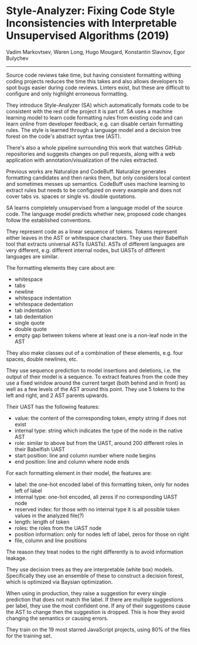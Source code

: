 # Style-Analyzer: Fixing Code Style Inconsistencies with Interpretable Unsupervised Algorithms (2019)

Vadim Markovtsev, Waren Long, Hugo Mougard, Konstantin Slavnov, Egor Bulychev

---

Source code reviews take time, but having consistent formatting withing coding projects reduces the time this takes and also allows developers to spot bugs easier during code reviews. Linters exist, but these are difficult to configure and only highlight erroneous formatting.

They introduce Style-Analyzer (SA) which automatically formats code to be consistent with the rest of the project it is part of. SA uses a machine learning model to learn code formatting rules from existing code and can learn online from developer feedback, e.g. can disable certain formatting rules. The style is learned through a language model and a decision tree forest on the code's abstract syntax tree (AST).

There's also a whole pipeline surrounding this work that watches GitHub repositories and suggests changes on pull requests, along with a web application with annotation/visualization of the rules extracted.

Previous works are Naturalize and CodeBuff. Naturalize generates formatting candidates and then ranks them, but only considers local context and sometimes messes up semantics. CodeBuff uses machine learning to extract rules but needs to be configured on every example and does not cover tabs vs. spaces or single vs. double quotations.

SA learns completely unsupervised from a language model of the source code. The language model predicts whether new, proposed code changes follow the established conventions.

They represent code as a linear sequence of tokens. Tokens represent either leaves in the AST or whitespace characters. They use their Babelfish tool that extracts universal ASTs (UASTs). ASTs of different languages are very different, e.g. different internal nodes, but UASTs of different languages are similar. 

The formatting elements they care about are:

- whitespace
- tabs
- newline
- whitespace indentation
- whitespace dedentation
- tab indentation
- tab dedentation
- single quote
- double quote
- empty gap between tokens where at least one is a non-leaf node in the AST

They also make classes out of a combination of these elements, e.g. four spaces, double newlines, etc.

They use sequence prediction to model insertions and deletions, i.e. the output of their model is a sequence. To extract features from the code they use a fixed window around the current target (both behind and in front) as well as a few levels of the AST around this point. They use 5 tokens to the left and right, and 2 AST parents upwards.

Their UAST has the following features:

- value: the content of the corresponding token, empty string if does not exist
- internal type: string which indicates the type of the node in the native AST
- role: similar to above but from the UAST, around 200 different roles in their Babelfish UAST
- start position: line and column number where node begins
- end position: line and column where node ends

For each formatting element in their model, the features are:

- label: the one-hot encoded label of this formatting token, only for nodes left of label
- internal type: one-hot encoded, all zeros if no corresponding UAST node
- reserved index: for those with no internal type it is all possible token values in the analyzed file(?)
- length: length of token
- roles: the roles from the UAST node
- position information: only for nodes left of label, zeros for those on right
- file, column and line positions

The reason they treat nodes to the right differently is to avoid information leakage.

They use decision trees as they are interpretable (white box) models. Specifically they use an ensemble of these to construct a decision forest, which is optimized via Baysian optimization.

When using in production, they raise a suggestion for every single prediction that does not match the label. If there are multiple suggestions per label, they use the most confident one. If any of their suggestions cause the AST to change then the suggestion is dropped. This is how they avoid changing the semantics or causing errors.

They train on the 19 most starred JavaScript projects, using 80% of the files for the training set.